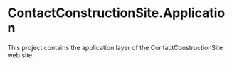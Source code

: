 # ContactConstructionSite.Application
This project contains the application layer of the ContactConstructionSite web site.

